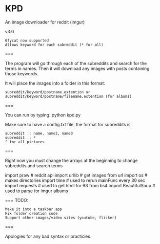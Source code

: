 KPD
===

An image downloader for reddit (imgur)


v3.0

	Gfycat now supported
	Allows keyword for each subreddit (* for all)

===

The program will go through each of the subreddits and search for the terms in names. Then it will download any images with posts containing
those keywords. 

It will place the images into a folder in this format:

	subreddit/keyword/postname.extention or
	subreddit/keyword/postname/filename.extention (for albums)

===

You can run by typing: 
	python kpd.py

Make sure to have a config.txt file, the format for subreddits is

	subreddit :: name, name2, name3 
	subreddit :: * 
	^ for all pictures

===

Right now you must change the arrays at the beginning to change subreddits and search terms

import praw # reddit api
import urllib # get images from url
import os # makes directories
import time # used to rerun mainFunc every 30 sec
import requests # used to get html for BS
from bs4 import BeautifulSoup # used to parse for imgur albums

===
	TODO:
	
	Make it into a taskbar app
	Fix folder creation code
	Support other images/video sites (youtube, flicker)

===

Apologies for any bad syntax or practicies.
